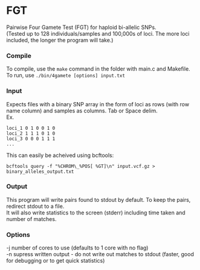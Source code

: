 # FGT

Pairwise Four Gamete Test (FGT) for haploid bi-allelic SNPs.  
(Tested up to 128 individuals/samples and 100,000s of loci. The more loci included, the longer the program will take.)

### Compile

To compile, use the `make` command in the folder with main.c and Makefile.  
To run, use `./bin/4gamete [options] input.txt`

### Input

Expects files with a binary SNP array in the form of loci as rows (with row name column) and samples as columns.   Tab or Space delim.  
Ex.

```text
loci_1 0 1 0 0 1 0 
loci_2 1 1 1 0 1 0 
loci_3 0 0 0 1 1 1 
...
```

This can easily be acheived using bcftools:

`bcftools query -f "%CHROM\_%POS[ %GT]\n" input.vcf.gz > binary_alleles_output.txt`

### Output

This program will write pairs found to stdout by default. To keep the pairs, redirect stdout to a file.  
It will also write statistics to the screen (stderr) including time taken and number of matches.

### Options

-j  number of cores to use (defaults to 1 core with no flag)  
-n  supress written output - do not write out matches to stdout (faster, good for debugging or to get quick statistics)
